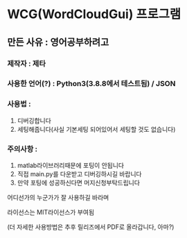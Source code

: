 # WCG(WordCloudGui) 프로그램
## 만든 사유 : 영어공부하려고

### 제작자 : 제타
### 사용한 언어(?) : Python3(3.8.8에서 테스트됨) / JSON
### 사용법 :
1. 디버깅합니다
2. 세팅해줍니다(사실 기본세팅 되어있어서 세팅할 것도 없습니다)

### 주의사항 :
1. matlab라이브러리때문에 포팅이 안됩니다
2. 직접 main.py를 다운받고 디버깅하시길 바랍니다
3. 만약 포팅에 성공하신다면 머지신청부탁드립니다


어디선가의 누군가가 잘 사용하길 바라며

라이선스는 MIT라이선스가 부여됨



(더 자세한 사용방법은 추후 릴리즈에서 PDF로 올라갑니다, 아마?)